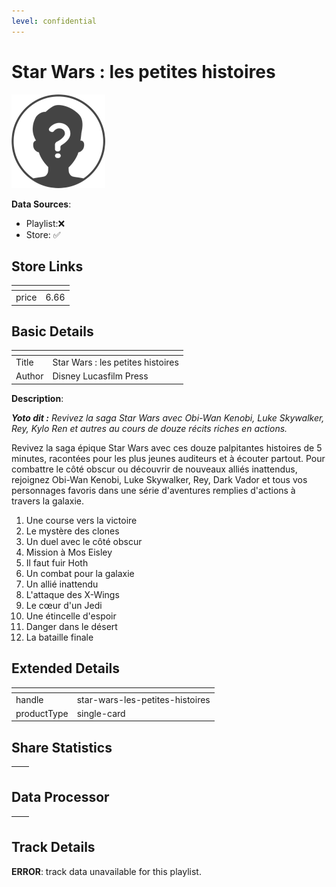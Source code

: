```yaml
---
level: confidential
---
```

# Star Wars : les petites histoires

![card_error.png](../../img/cards/card_error.png)

**Data Sources**: 

- Playlist:❌
- Store: ✅


## Store Links

| <!-- --> | <!-- --> |
| - | - |
| price | 6.66 |


## Basic Details

| <!-- --> | <!-- --> |
| - | - |
| Title | Star Wars : les petites histoires |
| Author | Disney Lucasfilm Press |

**Description**:

_**Yoto dit :** Revivez la saga Star Wars avec Obi-Wan Kenobi, Luke Skywalker, Rey, Kylo Ren et autres au cours de douze récits riches en actions._  

Revivez la saga épique Star Wars avec ces douze palpitantes histoires de 5 minutes, racontées pour les plus jeunes auditeurs et à écouter partout. Pour combattre le côté obscur ou découvrir de nouveaux alliés inattendus, rejoignez Obi-Wan Kenobi, Luke Skywalker, Rey, Dark Vador et tous vos personnages favoris dans une série d'aventures remplies d'actions à travers la galaxie.

1.  Une course vers la victoire
2.  Le mystère des clones
3.  Un duel avec le côté obscur
4.  Mission à Mos Eisley
5.  Il faut fuir Hoth
6.  Un combat pour la galaxie
7.  Un allié inattendu
8.  L'attaque des X-Wings
9.  Le cœur d'un Jedi
10.  Une étincelle d'espoir
11.  Danger dans le désert
12.  La bataille finale


## Extended Details

| <!-- --> | <!-- --> |
| - | - |
| handle | star-wars-les-petites-histoires |
| productType | single-card |


## Share Statistics

| <!-- --> | <!-- --> |
| - | - |


## Data Processor

| <!-- --> | <!-- --> |
| - | - |


## Track Details

**ERROR**: track data unavailable for this playlist.
